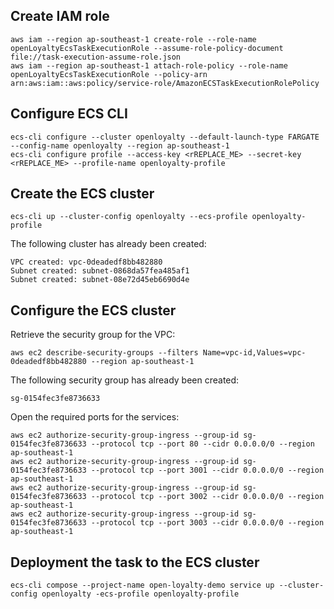## Create IAM role

```
aws iam --region ap-southeast-1 create-role --role-name openLoyaltyEcsTaskExecutionRole --assume-role-policy-document file://task-execution-assume-role.json
aws iam --region ap-southeast-1 attach-role-policy --role-name openLoyaltyEcsTaskExecutionRole --policy-arn arn:aws:iam::aws:policy/service-role/AmazonECSTaskExecutionRolePolicy
```

## Configure ECS CLI
```
ecs-cli configure --cluster openloyalty --default-launch-type FARGATE --config-name openloyalty --region ap-southeast-1
ecs-cli configure profile --access-key <rREPLACE_ME> --secret-key <rREPLACE_ME> --profile-name openloyalty-profile
```

## Create the ECS cluster

```
ecs-cli up --cluster-config openloyalty --ecs-profile openloyalty-profile
```

The following cluster has already been created:

```
VPC created: vpc-0deadedf8bb482880
Subnet created: subnet-0868da57fea485af1
Subnet created: subnet-08e72d45eb6690d4e
```

## Configure the ECS cluster

Retrieve the security group for the VPC:

```
aws ec2 describe-security-groups --filters Name=vpc-id,Values=vpc-0deadedf8bb482880 --region ap-southeast-1
```

The following security group has already been created:

```
sg-0154fec3fe8736633
```

Open the required ports for the services:

```
aws ec2 authorize-security-group-ingress --group-id sg-0154fec3fe8736633 --protocol tcp --port 80 --cidr 0.0.0.0/0 --region ap-southeast-1
aws ec2 authorize-security-group-ingress --group-id sg-0154fec3fe8736633 --protocol tcp --port 3001 --cidr 0.0.0.0/0 --region ap-southeast-1
aws ec2 authorize-security-group-ingress --group-id sg-0154fec3fe8736633 --protocol tcp --port 3002 --cidr 0.0.0.0/0 --region ap-southeast-1
aws ec2 authorize-security-group-ingress --group-id sg-0154fec3fe8736633 --protocol tcp --port 3003 --cidr 0.0.0.0/0 --region ap-southeast-1
```

## Deployment the task to the ECS cluster

```
ecs-cli compose --project-name open-loyalty-demo service up --cluster-config openloyalty -ecs-profile openloyalty-profile
```
